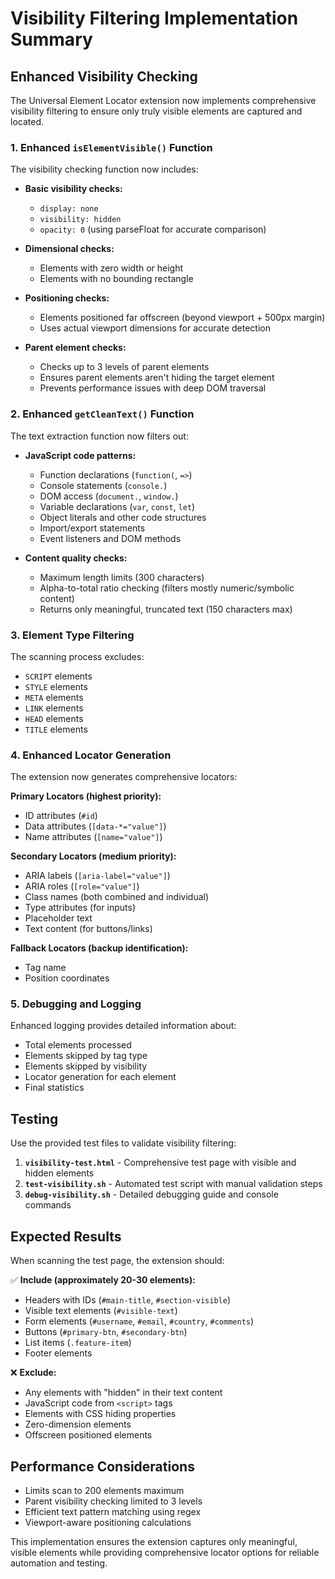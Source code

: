 # Visibility Filtering Implementation Summary

## Enhanced Visibility Checking

The Universal Element Locator extension now implements comprehensive visibility filtering to ensure only truly visible elements are captured and located.

### 1. Enhanced `isElementVisible()` Function

The visibility checking function now includes:

- **Basic visibility checks:**

  - `display: none`
  - `visibility: hidden`
  - `opacity: 0` (using parseFloat for accurate comparison)

- **Dimensional checks:**

  - Elements with zero width or height
  - Elements with no bounding rectangle

- **Positioning checks:**

  - Elements positioned far offscreen (beyond viewport + 500px margin)
  - Uses actual viewport dimensions for accurate detection

- **Parent element checks:**
  - Checks up to 3 levels of parent elements
  - Ensures parent elements aren't hiding the target element
  - Prevents performance issues with deep DOM traversal

### 2. Enhanced `getCleanText()` Function

The text extraction function now filters out:

- **JavaScript code patterns:**

  - Function declarations (`function(`, `=>`)
  - Console statements (`console.`)
  - DOM access (`document.`, `window.`)
  - Variable declarations (`var`, `const`, `let`)
  - Object literals and other code structures
  - Import/export statements
  - Event listeners and DOM methods

- **Content quality checks:**
  - Maximum length limits (300 characters)
  - Alpha-to-total ratio checking (filters mostly numeric/symbolic content)
  - Returns only meaningful, truncated text (150 characters max)

### 3. Element Type Filtering

The scanning process excludes:

- `SCRIPT` elements
- `STYLE` elements
- `META` elements
- `LINK` elements
- `HEAD` elements
- `TITLE` elements

### 4. Enhanced Locator Generation

The extension now generates comprehensive locators:

**Primary Locators (highest priority):**

- ID attributes (`#id`)
- Data attributes (`[data-*="value"]`)
- Name attributes (`[name="value"]`)

**Secondary Locators (medium priority):**

- ARIA labels (`[aria-label="value"]`)
- ARIA roles (`[role="value"]`)
- Class names (both combined and individual)
- Type attributes (for inputs)
- Placeholder text
- Text content (for buttons/links)

**Fallback Locators (backup identification):**

- Tag name
- Position coordinates

### 5. Debugging and Logging

Enhanced logging provides detailed information about:

- Total elements processed
- Elements skipped by tag type
- Elements skipped by visibility
- Locator generation for each element
- Final statistics

## Testing

Use the provided test files to validate visibility filtering:

1. **`visibility-test.html`** - Comprehensive test page with visible and hidden elements
2. **`test-visibility.sh`** - Automated test script with manual validation steps
3. **`debug-visibility.sh`** - Detailed debugging guide and console commands

## Expected Results

When scanning the test page, the extension should:

✅ **Include (approximately 20-30 elements):**

- Headers with IDs (`#main-title`, `#section-visible`)
- Visible text elements (`#visible-text`)
- Form elements (`#username`, `#email`, `#country`, `#comments`)
- Buttons (`#primary-btn`, `#secondary-btn`)
- List items (`.feature-item`)
- Footer elements

❌ **Exclude:**

- Any elements with "hidden" in their text content
- JavaScript code from `<script>` tags
- Elements with CSS hiding properties
- Zero-dimension elements
- Offscreen positioned elements

## Performance Considerations

- Limits scan to 200 elements maximum
- Parent visibility checking limited to 3 levels
- Efficient text pattern matching using regex
- Viewport-aware positioning calculations

This implementation ensures the extension captures only meaningful, visible elements while providing comprehensive locator options for reliable automation and testing.
